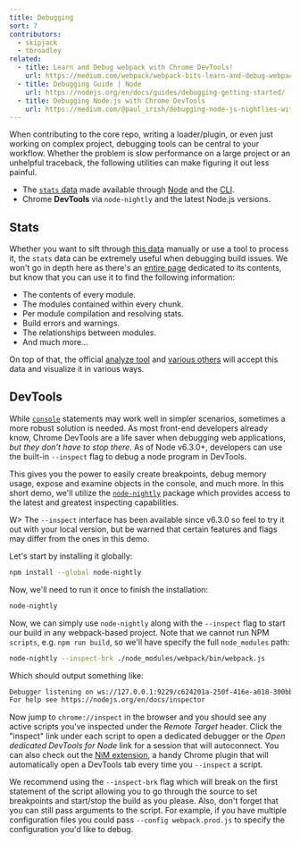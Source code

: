 ```yaml
---
title: Debugging
sort: 7
contributors:
  - skipjack
  - tbroadley
related:
  - title: Learn and Debug webpack with Chrome DevTools!
    url: https://medium.com/webpack/webpack-bits-learn-and-debug-webpack-with-chrome-dev-tools-da1c5b19554
  - title: Debugging Guide | Node
    url: https://nodejs.org/en/docs/guides/debugging-getting-started/
  - title: Debugging Node.js with Chrome DevTools
    url: https://medium.com/@paul_irish/debugging-node-js-nightlies-with-chrome-devtools-7c4a1b95ae27
---
```


When contributing to the core repo, writing a loader/plugin, or even just working on complex project, debugging tools can be central to your workflow. Whether the problem is slow performance on a large project or an unhelpful traceback, the following utilities can make figuring it out less painful.

- The [`stats` data](/api/stats) made available through [Node](/api/node#stats-object) and the [CLI](/api/cli#common-options).
- Chrome __DevTools__ via `node-nightly` and the latest Node.js versions.


## Stats

Whether you want to sift through [this data](/api/stats) manually or use a tool to process it, the `stats` data can be extremely useful when debugging build issues. We won't go in depth here as there's an [entire page](/api/stats) dedicated to its contents, but know that you can use it to find the following information:

- The contents of every module.
- The modules contained within every chunk.
- Per module compilation and resolving stats.
- Build errors and warnings.
- The relationships between modules.
- And much more...

On top of that, the official [analyze tool](https://github.com/webpack/analyse) and [various others](/guides/code-splitting#bundle-analysis) will accept this data and visualize it in various ways.


## DevTools

While [`console`](https://nodejs.org/api/console.html) statements may work well in simpler scenarios, sometimes a more robust solution is needed. As most front-end developers already know, Chrome DevTools are a life saver when debugging web applications, _but they don’t have to stop there_. As of Node v6.3.0+, developers can use the built-in `--inspect` flag to debug a node program in DevTools.

This gives you the power to easily create breakpoints, debug memory usage, expose and examine objects in the console, and much more. In this short demo, we'll utilize the [`node-nightly`](https://github.com/hemanth/node-nightly) package which provides access to the latest and greatest inspecting capabilities.

W> The `--inspect` interface has been available since v6.3.0 so feel to try it out with your local version, but be warned that certain features and flags may differ from the ones in this demo.

Let's start by installing it globally:

``` bash
npm install --global node-nightly
```

Now, we'll need to run it once to finish the installation:

``` bash
node-nightly
```

Now, we can simply use `node-nightly` along with the `--inspect` flag to start our build in any webpack-based project. Note that we cannot run NPM `scripts`, e.g. `npm run build`, so we'll have specify the full `node_modules` path:

``` bash
node-nightly --inspect-brk ./node_modules/webpack/bin/webpack.js
```

Which should output something like:

``` bash
Debugger listening on ws://127.0.0.1:9229/c624201a-250f-416e-a018-300bbec7be2c
For help see https://nodejs.org/en/docs/inspector
```

Now jump to `chrome://inspect` in the browser and you should see any active scripts you've inspected under the _Remote Target_ header. Click the "inspect" link under each script to open a dedicated debugger or the _Open dedicated DevTools for Node_ link for a session that will autoconnect. You can also check out the [NiM extension](https://chrome.google.com/webstore/detail/nodejs-v8-inspector-manag/gnhhdgbaldcilmgcpfddgdbkhjohddkj), a handy Chrome plugin that will automatically open a DevTools tab every time you `--inspect` a script.

We recommend using the `--inspect-brk` flag which will break on the first statement of the script allowing you to go through the source to set breakpoints and start/stop the build as you please. Also, don't forget that you can still pass arguments to the script. For example, if you have multiple configuration files you could pass `--config webpack.prod.js` to specify the configuration you'd like to debug.
